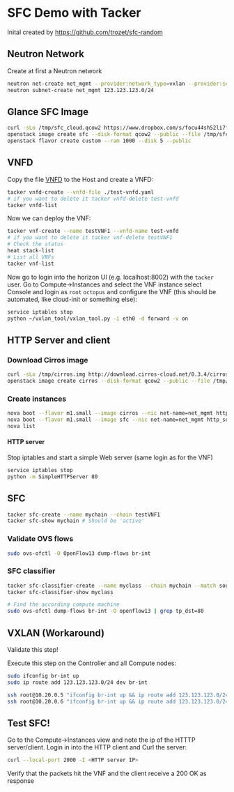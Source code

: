 # SFC Demo with Tacker

Inital created by <https://github.com/trozet/sfc-random>

## Neutron Network

Create at first a Neutron network

```bash
neutron net-create net_mgmt --provider:network_type=vxlan --provider:segmentation_id 1005
neutron subnet-create net_mgmt 123.123.123.0/24
```

## Glance SFC Image

```bash
curl -sLo /tmp/sfc_cloud.qcow2 https://www.dropbox.com/s/focu44sh52li7fz/sfc_cloud.qcow2 # Need create own
openstack image create sfc --disk-format qcow2 --public --file /tmp/sfc_cloud.qcow2
openstack flavor create custom --ram 1000 --disk 5 --public
```

## VNFD

Copy the file [VNFD](../sfc-files/test-vfnd.yaml) to the Host and create a VNFD:

```bash
tacker vnfd-create --vnfd-file ./test-vnfd.yaml
# if you want to delete it tacker vnfd-delete test-vnfd
tacker vnfd-list
```

Now we can deploy the VNF:

```bash
tacker vnf-create --name testVNF1 --vnfd-name test-vnfd
# if you want to delete it tacker vnf-delete testVNF1
# Check the status
heat stack-list
# List all VNFs
tacker vnf-list
```

Now go to login into the horizon UI (e.g. localhost:8002) with the `tacker` user. Go to Compute->Instances and select the VNF instance select Console and login as `root` `octopus` and configure the VNF (this should be automated, like cloud-init or something else):

```bash
service iptables stop
python ~/vxlan_tool/vxlan_tool.py -i eth0 -d forward -v on
```

## HTTP Server and client

### Download Cirros image

```bash
curl -sLo /tmp/cirros.img http://download.cirros-cloud.net/0.3.4/cirros-0.3.4-x86_64-disk.img
openstack image create cirros --disk-format qcow2 --public --file /tmp/cirros.img
```

### Create instances

```bash
nova boot --flavor m1.small --image cirros --nic net-name=net_mgmt http_client
nova boot --flavor m1.small --image sfc --nic net-name=net_mgmt http_server
nova list
```

#### HTTP server

Stop iptables and start a simple Web server (same login as for the VNF)

```bash
service iptables stop
python -m SimpleHTTPServer 80
```

## SFC

```bash
tacker sfc-create --name mychain --chain testVNF1
tacker sfc-show mychain # Should be 'active'
```

### Validate OVS flows

```bash
sudo ovs-ofctl -O OpenFlow13 dump-flows br-int
```

### SFC classifier

```bash
tacker sfc-classifier-create --name myclass --chain mychain --match source_port=2000,dest_port=80,protocol=6
tacker sfc-classifier-show myclass

# Find the according compute machine
sudo ovs-ofctl dump-flows br-int -O openflow13 | grep tp_dst=80
```

## VXLAN (Workaround)

Validate this step!

Execute this step on the Controller and all Compute nodes:

```bash
sudo ifconfig br-int up
sudo ip route add 123.123.123.0/24 dev br-int

ssh root@10.20.0.5 "ifconfig br-int up && ip route add 123.123.123.0/24 dev br-int"
ssh root@10.20.0.6 "ifconfig br-int up && ip route add 123.123.123.0/24 dev br-int"
```

## Test SFC!

Go to the Compute->Instances view and note the ip of the HTTTP server/client. Login in into the HTTP client and Curl the server:

```bash
curl --local-port 2000 -I <HTTP server IP>
```

Verify that the packets hit the VNF and the client receive a 200 OK as response
